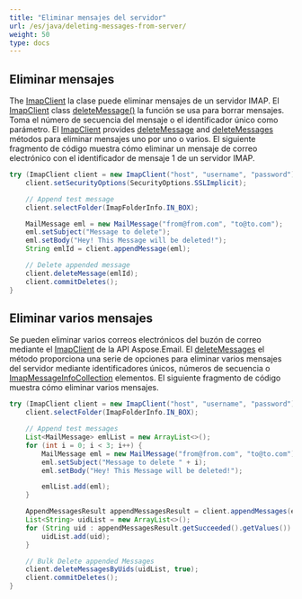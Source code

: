 ```yaml
---
title: "Eliminar mensajes del servidor"
url: /es/java/deleting-messages-from-server/
weight: 50
type: docs
---
```



## **Eliminar mensajes**

The [ImapClient](https://reference.aspose.com/email/java/com.aspose.email/imapclient/) la clase puede eliminar mensajes de un servidor IMAP. El [ImapClient](https://reference.aspose.com/email/java/com.aspose.email/imapclient/) class [deleteMessage()](https://reference.aspose.com/email/java/com.aspose.email/imapclient/#deleteMessage-int-) la función se usa para borrar mensajes. Toma el número de secuencia del mensaje o el identificador único como parámetro. El [ImapClient](https://reference.aspose.com/email/java/com.aspose.email/imapclient/) provides [deleteMessage](https://reference.aspose.com/email/java/com.aspose.email/imapclient/#deleteMessage-int-) and [deleteMessages](https://reference.aspose.com/email/java/com.aspose.email/imapclient/#deleteMessages-com.aspose.email.IConnection-java.lang.Iterable-com.aspose.email.ImapMessageInfo--) métodos para eliminar mensajes uno por uno o varios. El siguiente fragmento de código muestra cómo eliminar un mensaje de correo electrónico con el identificador de mensaje 1 de un servidor IMAP.

~~~Java
try (ImapClient client = new ImapClient("host", "username", "password")) {
    client.setSecurityOptions(SecurityOptions.SSLImplicit);

    // Append test message
    client.selectFolder(ImapFolderInfo.IN_BOX);

    MailMessage eml = new MailMessage("from@from.com", "to@to.com");
    eml.setSubject("Message to delete");
    eml.setBody("Hey! This Message will be deleted!");
    String emlId = client.appendMessage(eml);

    // Delete appended message
    client.deleteMessage(emlId);
    client.commitDeletes();
}
~~~

## **Eliminar varios mensajes**

Se pueden eliminar varios correos electrónicos del buzón de correo mediante el [ImapClient](https://reference.aspose.com/email/java/com.aspose.email/imapclient/) de la API Aspose.Email. El [deleteMessages](https://reference.aspose.com/email/java/com.aspose.email/imapclient/#deleteMessages-com.aspose.email.IConnection-java.lang.Iterable-com.aspose.email.ImapMessageInfo--) el método proporciona una serie de opciones para eliminar varios mensajes del servidor mediante identificadores únicos, números de secuencia o [ImapMessageInfoCollection](https://reference.aspose.com/email/java/com.aspose.email/imapmessageinfocollection/) elementos. El siguiente fragmento de código muestra cómo eliminar varios mensajes.

~~~Java
try (ImapClient client = new ImapClient("host", "username", "password")) {
    client.selectFolder(ImapFolderInfo.IN_BOX);

    // Append test messages
    List<MailMessage> emlList = new ArrayList<>();
    for (int i = 0; i < 3; i++) {
        MailMessage eml = new MailMessage("from@from.com", "to@to.com");
        eml.setSubject("Message to delete " + i);
        eml.setBody("Hey! This Message will be deleted!");

        emlList.add(eml);
    }

    AppendMessagesResult appendMessagesResult = client.appendMessages(emlList);
    List<String> uidList = new ArrayList<>();
    for (String uid : appendMessagesResult.getSucceeded().getValues()) {
        uidList.add(uid);
    }

    // Bulk Delete appended Messages
    client.deleteMessagesByUids(uidList, true);
    client.commitDeletes();
}
~~~
